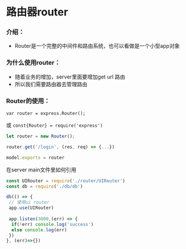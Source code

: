 # 路由器router

### 介绍：

* Router是一个完整的中间件和路由系统，也可以看做是一个小型app对象

### 为什么使用router：

* 随着业务的增加，server里面要增加get url 路由
* 所以我们需要路由器去管理路由

### Router的使用：

 `var router = express.Router();`

或  `const{Router} = require('express')` 

```jsx
let router = new Router();

router.get('/login', (res, req) => {...})

model.exports = router
```

在server main文件里如何引用

```jsx
const UIRouter = require('./router/UIRouter')
const db = require('./db/db')

db(() => {
 // 使用ui router
 app.use(UIRouter)
 
 app.listen(3000,(err) => {
  if(!err) console.log('success')
  else console.log(err)
 })
}, (err)=>{})
```


